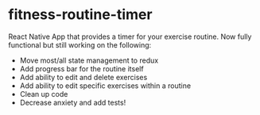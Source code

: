 # fitness-routine-timer
React Native App that provides a timer for your exercise routine. Now fully functional but still working on the following:
- Move most/all state management to redux
- Add progress bar for the routine itself
- Add ability to edit and delete exercises
- Add ability to edit specific exercises within a routine
- Clean up code
- Decrease anxiety and add tests!
